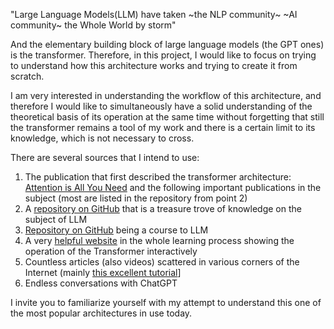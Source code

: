 "Large Language Models(LLM) have taken ~the NLP community~ ~AI community~ the Whole World by storm"

And the elementary building block of large language models (the GPT ones) is the transformer. Therefore, in this project, I would like to focus on trying to understand how this architecture works and trying to create it from scratch.

I am very interested in understanding the workflow of this architecture, and therefore I would like to simultaneously have a solid understanding of the theoretical basis of its operation at the same time without forgetting that still the transformer remains a tool of my work and there is a certain limit to its knowledge, which is not necessary to cross.

There are several sources that I intend to use:

1. The publication that first described the transformer architecture: [Attention is All You Need](https://arxiv.org/abs/1706.03762) and the following important publications in the subject (most are listed in the repository from point 2)
2. A [repository on GitHub](https://github.com/Hannibal046/Awesome-LLM?tab=readme-ov-file) that is a treasure trove of knowledge on the subject of LLM
3. [Repository on GitHub](https://github.com/mlabonne/llm-course) being a course to LLM
4. A very [helpful website](https://bbycroft.net/llm?utm_source=tldrai) in the whole learning process showing the operation of the Transformer interactively
5. Countless articles (also videos) scattered in various corners of the Internet (mainly [this excellent tutorial](https://www.youtube.com/watch?v=kCc8FmEb1nY)]
6. Endless conversations with ChatGPT


I invite you to familiarize yourself with my attempt to understand this one of the most popular architectures in use today. 


